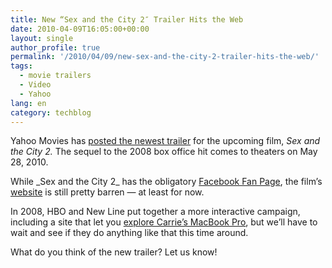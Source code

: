 ```yaml
---
title: New “Sex and the City 2″ Trailer Hits the Web
date: 2010-04-09T16:05:00+00:00
layout: single
author_profile: true
permalink: '/2010/04/09/new-sex-and-the-city-2-trailer-hits-the-web/'
tags:
  - movie trailers
  - Video
  - Yahoo
lang: en
category: techblog
---
```

Yahoo Movies has [posted the newest trailer](http://movies.yahoo.com/feature/sex-and-the-city-2.html?showVideo=1) for the upcoming film, _Sex and the City 2._ The sequel to the 2008 box office hit comes to theaters on May 28, 2010.

While \_Sex and the City 2\_ has the obligatory [Facebook Fan Page](http://www.facebook.com/sexandthecity2), the film’s [website](http://sexandthecitymovie.com/) is still pretty barren — at least for now.

In 2008, HBO and New Line put together a more interactive campaign, including a site that let you [explore Carrie’s MacBook Pro](http://www.tuaw.com/2008/05/20/explore-carrie-bradshaws-macbook-pro/), but we’ll have to wait and see if they do anything like that this time around.

What do you think of the new trailer? Let us know!

